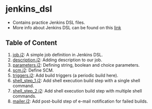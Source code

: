 # jenkins_dsl

- Contains practice Jenkins DSL files.
- More info about Jenkins DSL can be found on this [link](https://jenkinsci.github.io/job-dsl-plugin/)

## Table of Content

1. [job.j2](dsl/job.j2): A simple job definition in Jenkins DSL.
2. [description.j2](dsl/description.j2): Adding description to our job.
3. [parameters.j2](dsl/parameters.j2): Defining string, boolean and choice parameters.
4. [scm.j2](dsl/scm.j2): Define SCM.
5. [triggers.j2](dsl/triggers.j2): Add build triggers (a periodic build here).
6. [shell_step_1.j2](dsl/shell_step_1.j2): Add shell execution build step with a single shell command.
7. [shell_step_2.j2](dsl/shell_step_2.j2): Add shell execution build step with multiple shell commands.
8. [mailer.j2](dsl/mailer.j2): Add post-build step of e-mail notification for failed builds.
